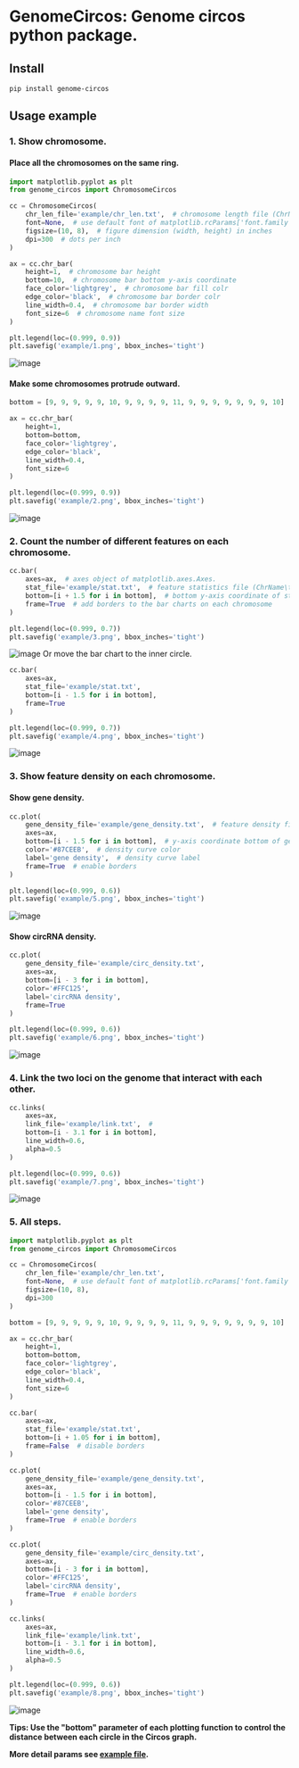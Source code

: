 # GenomeCircos: Genome circos python package.

## Install
```shell
pip install genome-circos
```

## Usage example
### 1. Show chromosome.
#### Place all the chromosomes on the same ring.
```python
import matplotlib.pyplot as plt
from genome_circos import ChromosomeCircos

cc = ChromosomeCircos(
    chr_len_file='example/chr_len.txt',  # chromosome length file (ChrName\tChrLen\tEtc)
    font=None,  # use default font of matplotlib.rcParams['font.family']
    figsize=(10, 8),  # figure dimension (width, height) in inches
    dpi=300  # dots per inch
)

ax = cc.chr_bar(
    height=1,  # chromosome bar height
    bottom=10,  # chromosome bar bottom y-axis coordinate
    face_color='lightgrey',  # chromosome bar fill colr
    edge_color='black',  # chromosome bar border colr
    line_width=0.4,  # chromosome bar border width
    font_size=6  # chromosome name font size
)

plt.legend(loc=(0.999, 0.9))
plt.savefig('example/1.png', bbox_inches='tight')
```
![image](example/1.png)
#### Make some chromosomes protrude outward.
```python
bottom = [9, 9, 9, 9, 9, 10, 9, 9, 9, 9, 11, 9, 9, 9, 9, 9, 9, 9, 10]

ax = cc.chr_bar(
    height=1,
    bottom=bottom,
    face_color='lightgrey',
    edge_color='black',
    line_width=0.4,
    font_size=6
)

plt.legend(loc=(0.999, 0.9))
plt.savefig('example/2.png', bbox_inches='tight')
```
![image](example/2.png)

### 2. Count the number of different features on each chromosome.
```python
cc.bar(
    axes=ax,  # axes object of matplotlib.axes.Axes.
    stat_file='example/stat.txt',  # feature statistics file (ChrName\tFeatureType\tCount\tColor)
    bottom=[i + 1.5 for i in bottom],  # bottom y-axis coordinate of statistic bar on each chromosome
    frame=True  # add borders to the bar charts on each chromosome
)

plt.legend(loc=(0.999, 0.7))
plt.savefig('example/3.png', bbox_inches='tight')
```
![image](example/3.png)
Or move the bar chart to the inner circle.
```python
cc.bar(
    axes=ax,
    stat_file='example/stat.txt',
    bottom=[i - 1.5 for i in bottom],
    frame=True
)

plt.legend(loc=(0.999, 0.7))
plt.savefig('example/4.png', bbox_inches='tight')
```
![image](example/4.png)

### 3. Show feature density on each chromosome.
#### Show gene density.
```python
cc.plot(
    gene_density_file='example/gene_density.txt',  # feature density file (ChrName\tStart\tEnd\tCount)
    axes=ax,
    bottom=[i - 1.5 for i in bottom],  # y-axis coordinate bottom of gene density chart for each chromosome
    color='#87CEEB',  # density curve color
    label='gene density',  # density curve label
    frame=True  # enable borders
)

plt.legend(loc=(0.999, 0.6))
plt.savefig('example/5.png', bbox_inches='tight')
```
![image](example/5.png)
#### Show circRNA density.
```python
cc.plot(
    gene_density_file='example/circ_density.txt',
    axes=ax,
    bottom=[i - 3 for i in bottom],
    color='#FFC125',
    label='circRNA density',
    frame=True
)

plt.legend(loc=(0.999, 0.6))
plt.savefig('example/6.png', bbox_inches='tight')
```
![image](example/6.png)

### 4. Link the two loci on the genome that interact with each other.
```python
cc.links(
    axes=ax,
    link_file='example/link.txt',  # 
    bottom=[i - 3.1 for i in bottom],
    line_width=0.6,
    alpha=0.5
)

plt.legend(loc=(0.999, 0.6))
plt.savefig('example/7.png', bbox_inches='tight')
```
![image](example/7.png)

### 5. All steps.
```python
import matplotlib.pyplot as plt
from genome_circos import ChromosomeCircos

cc = ChromosomeCircos(
    chr_len_file='example/chr_len.txt',
    font=None,  # use default font of matplotlib.rcParams['font.family']
    figsize=(10, 8),
    dpi=300
)

bottom = [9, 9, 9, 9, 9, 10, 9, 9, 9, 9, 11, 9, 9, 9, 9, 9, 9, 9, 10]

ax = cc.chr_bar(
    height=1,
    bottom=bottom,
    face_color='lightgrey',
    edge_color='black',
    line_width=0.4,
    font_size=6
)

cc.bar(
    axes=ax,
    stat_file='example/stat.txt',
    bottom=[i + 1.05 for i in bottom],
    frame=False  # disable borders
)

cc.plot(
    gene_density_file='example/gene_density.txt',
    axes=ax,
    bottom=[i - 1.5 for i in bottom],
    color='#87CEEB',
    label='gene density',
    frame=True  # enable borders
)

cc.plot(
    gene_density_file='example/circ_density.txt',
    axes=ax,
    bottom=[i - 3 for i in bottom],
    color='#FFC125',
    label='circRNA density',
    frame=True  # enable borders
)

cc.links(
    axes=ax,
    link_file='example/link.txt',
    bottom=[i - 3.1 for i in bottom],
    line_width=0.6,
    alpha=0.5
)

plt.legend(loc=(0.999, 0.6))
plt.savefig('example/8.png', bbox_inches='tight')
```
![image](example/8.png)

**Tips: Use the "bottom" parameter of each plotting function to control the distance between each circle in the Circos graph.**

**More detail params see [example file](example).**